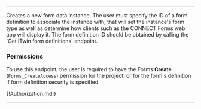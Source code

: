 ---

Creates a new form data instance. The user must specify the ID of a form definition to associate the instance with; that will set the instance's form type as well as determine how clients such as the CONNECT Forms web app will display it. The form definition ID should be obtained by calling the 'Get iTwin form definitions' endpoint.

### Permissions

To use this endpoint, the user is required to have the Forms **Create** (`Forms_CreateAccess`) permission for the project, or for the form's definition if form definition security is specified.

{!Authorization.md!}

---